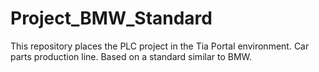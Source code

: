 # Project_BMW_Standard
This repository places the PLC project in the Tia Portal environment. Car parts production line. Based on a standard similar to BMW.
